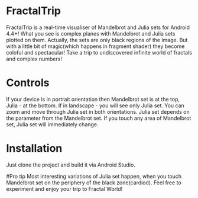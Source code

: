 # FractalTrip
FractalTrip is a real-time visualiser of Mandelbrot and Julia sets for Android 4.4+!
What you see is complex planes with Mandelbrot and Julia sets plotted on them. Actually, the sets are only black regions of the image.
But with a little bit of magic(which happens in fragment shader) they become coloful and spectacular!
Take a trip to undiscovered infinite world of fractals and complex numbers!


# Controls
If your device is in portrait orientation then Mandelbrot set is at the top, Julia - at the bottom. If in landscape - you will see only Julia set.
You can zoom and move through Julia set in both orientations. Julia set depends on the parameter from the Mandelbrot set. If you touch
any area of Mandelbrot set, Julia set will immediately change.

# Installation 
Just clone the project and build it via Android Studio.

#Pro tip
Most interesting variations of Julia set happen, when you touch Mandelbrot set on the periphery of the black zone(cardiod).
Feel free to experiment and enjoy your trip to Fractal World!
